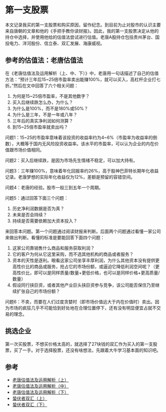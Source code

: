 # 第一支股票

本文记录我买的第一支股票和购买原因，留作纪念。到目前为止对股市的认识主要来自唐朝的文章和他的《手把手教你读财报》。因此，我的第一支股票决定从他的持仓中选择，并使用他给的估值法尝试进行估值。老唐A股持仓包括贵州茅台、国投电力、洋河股份、信立泰、双汇发展、海康威视。

## 参考的估值法：老唐估值法

在《老唐估值法及运用解析（上、中、下）》中，老唐用一句话描述了自己的估值方法：“预计三年后15~25倍市盈率卖出能赚100%，就可以买入，高杠杆企业打七折。”然后在文中回答了六个相关问题：

1. 为何是15~25倍市盈率，不是其他数字？
2. 买入后继续跌怎么办，为什么？
3. 为什么是100%，而不是180%或50%？
4. 为什么是三年，不是一年或八年？
5. 三年后的真实净利润如何测算？
6. 到15~25倍市盈率就卖出吗？

问题1：15~25的市盈率意味着该投资的收益率约为4~6%（市盈率为收益率的倒数），大概等于国内无风险投资收益率。该水平的市盈率，可以认为企业的内在价值跟市场价值相同。

问题2：买入后继续跌，是因为市场先生情绪不稳定，可以加大持有。

问题3：三年赚100%，意味着年化回报率约26%，高于股神巴菲特长期年化收益记录。老唐梦想的实际年化收益仅为12%，差额是预留的容错空间。

问题4：老唐的经验。股市一般三到五年一个周期。

问题5：通过回答下面三个问题：

1. 历史净利润数据是否为真？
2. 未来是否会持续？
3. 持续是否需要依赖加大资本投入？

来回答本问题。第一个问题通过阅读财报来判断。后面两个问题通过看懂一家公司来做出判断。看懂的标准是要能回答下面四个问题：

1. 这家公司靠销售什么商品和服务获取利润？
2. 它的客户为何从它这里采购，而不选其他机构的商品或者服务？
3. 资本的天性是逐利。眼看这家公司坐享丰厚利润，为什么其他资本没有提供更高性价比的商品或服务，抢占它的市场份额，或逼迫它降低利润空间呢？（更高性价比，即可以是同样质量/数量+更低价格，也可以是同样价格+更高质量/数量）
4. 假设同行挟巨资，或者其他产业巨头挟巨资参与竞争，该公司能否保住乃至继续扩张自己的市场份额？

问题6：不卖，而要在人们过度贪婪时（即市场价值远大于内在价值时）卖出。因为市场的疯狂几乎不可能恰到好处地在合理位置停下，还有没有明显便宜占就不交易的理念。

## 挑选企业

第一次买股票，不想买价格太高的，就选择了27块钱的双汇作为买入的第一支股票，买了一手。对于选择股票，还没有啥想法，先跟着大牛学习基本面的知识吧。

## 参考

- [老唐估值法及运用解析（上）](http://mp.weixin.qq.com/s/MMltJx_gp0TsXTabkKZwCA)
- [老唐估值法及运用解析（中）](http://mp.weixin.qq.com/s/3w1iPKrMVPNXimfvgQKUtw)
- [老唐估值法及运用解析（下）](http://mp.weixin.qq.com/s/Umxvz5_6KKr2lf2-VebQ7Q)
- [蛰伏者双汇（上）](https://mp.weixin.qq.com/s/eQFSzQUpe_KIQNSqNUSvzw)
- [蛰伏者双汇（下）](https://mp.weixin.qq.com/s/pt1Oo4QKBgnthuMwuZN_Vg)
